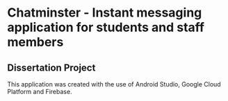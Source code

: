 # Chatminster - Instant messaging application for students and staff members
## Dissertation Project

This application was created with the use of Android Studio, Google Cloud Platform and Firebase.
